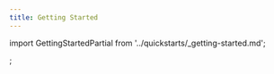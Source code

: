 ```yaml
---
title: Getting Started
---
```


import GettingStartedPartial from '../quickstarts/\_getting-started.md';

<GettingStartedPartial />;
